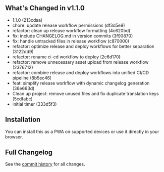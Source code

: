 ## What's Changed in v1.1.0

- 1.1.0 (213cdaa)
- chore: update release workflow permissions (df3d5e9)
- refactor: clean up release workflow formatting (4c620bd)
- fix: include CHANGELOG.md in version commits (3f90870)
- fix: handle untracked files in release workflow (c870000)
- refactor: optimize release and deploy workflows for better separation (3122dd9)
- refactor: rename ci-cd workflow to deploy (2c6d170)
- refactor: remove unnecessary asset upload from release workflow (2376712)
- refactor: combine release and deploy workflows into unified CI/CD pipeline (8b5ec46)
- feat: simplify release workflow with dynamic changelog generation (36e663d)
- Clean up project: remove unused files and fix duplicate translation keys (5cdfabc)
- initial timer (333d5f3)

## Installation

You can install this as a PWA on supported devices or use it directly in your browser.

## Full Changelog

See the [commit history](https://github.com/aragaoi/handy-timer/compare/...v1.1.0) for all changes.
